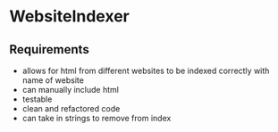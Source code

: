 # WebsiteIndexer



## Requirements 

- allows for html from different websites to be indexed correctly with name of website
- can manually include html 
- testable 
- clean and refactored code 
- can take in strings to remove from index
